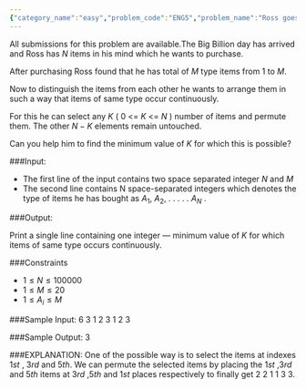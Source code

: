 ```yaml
---
{"category_name":"easy","problem_code":"ENG5","problem_name":"Ross goes for Shopping","languages_supported":{"0":"C","1":"CPP14","2":"JAVA","3":"PYTH","4":"PYTH 3.6","5":"PYPY","6":"CS2","7":"PAS fpc","8":"PAS gpc","9":"RUBY","10":"PHP","11":"GO","12":"NODEJS","13":"HASK","14":"rust","15":"SCALA","16":"swift","17":"D","18":"PERL","19":"FORT","20":"WSPC","21":"ADA","22":"CAML","23":"ICK","24":"BF","25":"ASM","26":"CLPS","27":"PRLG","28":"ICON","29":"SCM qobi","30":"PIKE","31":"ST","32":"NICE","33":"LUA","34":"BASH","35":"NEM","36":"LISP sbcl","37":"LISP clisp","38":"SCM guile","39":"JS","40":"ERL","41":"TCL","42":"kotlin","43":"PERL6","44":"TEXT","45":"SCM chicken","46":"PYP3","47":"CLOJ","48":"COB","49":"FS"},"max_timelimit":1.5,"source_sizelimit":50000,"problem_author":"aditya10_","problem_tester":null,"date_added":"25-12-2018","tags":{"0":"aditya10_","1":"aditya10_","2":"bitmasking","3":"medium","4":"pelt2019"},"time":{"view_start_date":1547476200,"submit_start_date":1547476200,"visible_start_date":1547476200,"end_date":1735669800},"is_direct_submittable":false,"layout":"problem"}
---
```

<span class="solution-visible-txt">All submissions for this problem are available.</span>The Big Billion day has arrived and Ross has $N$  items in his mind which he wants to purchase. 

After purchasing Ross found that he has total of $M$ type items from 1 to $M$. 

Now to distinguish the items from each other he wants to arrange them in such a way that items of same type occur continuously. 

For this he can select any $K$ ( $0$ <= $K$ <= $N$ ) number of items and permute them. The other $N-K$ elements remain untouched. 

Can you help him to find the minimum value of $K$ for which this is possible? 

###Input:

- The first line of the input contains two space separated integer $N$ and $M$
- The second line contains N space-separated integers which denotes the type of items he has bought as 
  $A_1$, $A_2$, . . . . . $A_N$ . 

###Output:

Print a single line containing one integer —  minimum value of $K$ for which items of same type occurs continuously. 

###Constraints 
- $1 \leq N \leq 100000$
- $1 \leq M \leq 20$
- $1 \leq A_i \leq M$

###Sample Input:
	6 3
	1 2 3 1 2 3

###Sample Output:
	3
	
###EXPLANATION:
One of the possible way is to select the items at indexes $1st$ , $3rd$ and $5th$.
We can permute the selected items by placing the $1st$ ,$3rd$ and $5th$ items at $3rd$ ,$5th$ and $1st$ places respectively to finally get 2 2 1 1 3 3. 
